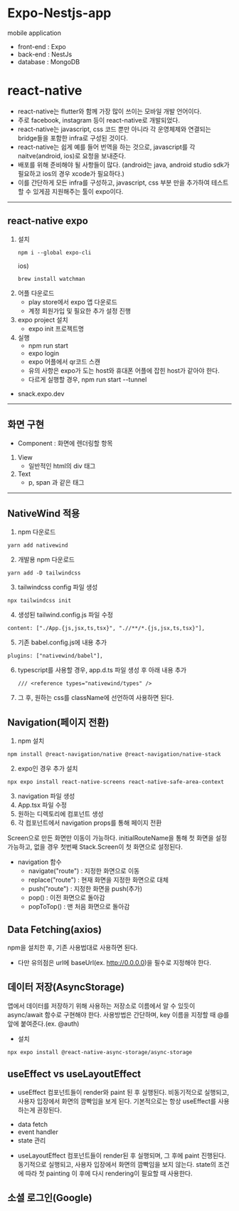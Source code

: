 # Expo-Nestjs-app

mobile application

- front-end : Expo
- back-end  : NestJs
- database  : MongoDB

# react-native

- react-native는 flutter와 함께 가장 많이 쓰이는 모바일 개발 언어이다.
- 주로 facebook, instagram 등이 react-native로 개발되었다.
- react-native는 javascript, css 코드 뿐만 아니라 각 운영체제와 연결되는 bridge들을 포함한 infra로 구성된 것이다.
- react-native는 쉽게 예를 들어 번역을 하는 것으로, javascript를 각 naitve(android, ios)로 요청을 보내준다.
- 배포를 위해 준비해야 될 사항들이 많다. (android는 java, android studio sdk가 필요하고 ios의 경우 xcode가 필요하다.)
- 이를 간단하게 모든 infra를 구성하고, javascript, css 부분 만을 추가하여 테스트 할 수 있게끔 지원해주는 툴이 expo이다.

---

## react-native expo

1. 설치
   <pre><code>npm i --global expo-cli</code></pre>
   ios)
   <pre><code>brew install watchman</code></pre>
2. 어플 다운로드
   - play store에서 expo 앱 다운로드
   - 계정 회원가입 및 필요한 추가 설정 진행
3. expo project 설치
   - expo init 프로젝트명
4. 실행
   - npm run start
   - expo login
   - expo 어플에서 qr코드 스캔
   - 유의 사항은 expo가 도는 host와 휴대폰 어플에 잡힌 host가 같아야 한다.
   - 다르게 실행할 경우, npm run start --tunnel

- snack.expo.dev

---

## 화면 구현

- Component
  : 화면에 렌더링할 항목

1. View
   - 일반적인 html의 div 태그
2. Text
   - p, span 과 같은 태그

---

## NativeWind 적용

1. npm 다운로드
<pre><code>yarn add nativewind</code></pre>
2. 개발용 npm 다운로드
<pre><code>yarn add -D tailwindcss</code></pre>
3. tailwindcss config 파일 생성
<pre><code>npx tailwindcss init</code></pre>
4. 생성된 tailwind.config.js 파일 수정
<pre><code>content: ["./App.{js,jsx,ts,tsx}", "./<custom directory>/**/*.{js,jsx,ts,tsx}"],</code></pre>
5. 기존 babel.config.js에 내용 추가
<pre><code>plugins: ["nativewind/babel"],</code></pre>
6. typescript를 사용할 경우, app.d.ts 파일 생성 후 아래 내용 추가

   `/// <reference types="nativewind/types" />`

7. 그 후, 원하는 css를 className에 선언하여 사용하면 된다.

## Navigation(페이지 전환)

1. npm 설치
<pre><code>npm install @react-navigation/native @react-navigation/native-stack</code></pre>
2. expo인 경우 추가 설치
<pre><code>npx expo install react-native-screens react-native-safe-area-context</code></pre>
3. navigation 파일 생성
4. App.tsx 파일 수정
5. 원하는 디렉토리에 컴포넌트 생성
6. 각 컴포넌트에서 navigation props를 통해 페이지 전환

Screen으로 만든 화면만 이동이 가능하다.
initialRouteName을 통해 첫 화면을 설정 가능하고, 없을 경우 첫번째 Stack.Screen이 첫 화면으로 설정된다.

- navigation 함수
  - navigate("route") : 지정한 화면으로 이동
  - replace("route") : 현재 화면을 지정한 화면으로 대체
  - push("route") : 지정한 화면을 push(추가)
  - pop() : 이전 화면으로 돌아감
  - popToTop() : 맨 처음 화면으로 돌아감

## Data Fetching(axios)

npm을 설치한 후, 기존 사용법대로 사용하면 된다.

- 다만 유의점은 url에 baseUrl(ex. http://0.0.0.0)을 필수로 지정해야 한다.

## 데이터 저장(AsyncStorage)

앱에서 데이터를 저장하기 위해 사용하는 저장소로 이름에서 알 수 있듯이 async/await 함수로 구현해야 한다.
사용방법은 간단하며, key 이름을 지정할 때 @를 앞에 붙여준다.(ex. @auth)

- 설치
<pre><code>npx expo install @react-native-async-storage/async-storage</code></pre>

## useEffect vs useLayoutEffect

- useEffect
  컴포넌트들이 render와 paint 된 후 실행된다.
  비동기적으로 실행되고, 사용자 입장에서 화면의 깜빡임을 보게 된다.
  기본적으로는 항상 useEffect를 사용하는게 권장된다.

* data fetch
* event handler
* state 관리

- useLayoutEffect
  컴포넌트들이 render된 후 실행되며, 그 후에 paint 진행된다.
  동기적으로 실행되고, 사용자 입장에서 화면의 깜빡임을 보지 않는다.
  state의 조건에 따라 첫 painting 이 후에 다시 rendering이 필요할 때 사용한다.

## 소셜 로그인(Google)
